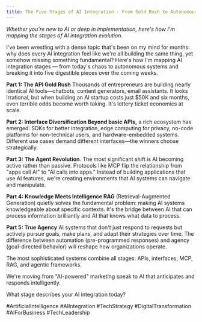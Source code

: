 ```yaml
---
title: The Five Stages of AI Integration - From Gold Rush to Autonomous Agents
---
```


_Whether you're new to AI or deep in implementation, here's how I'm mapping the stages of AI integration evolution._

I've been wrestling with a dense topic that's been on my mind for months: why does every AI integration feel like we're all building the same thing, yet somehow missing something fundamental? Here's how I'm mapping AI integration stages — from today's chaos to autonomous systems and breaking it into five digestible pieces over the coming weeks.

**Part 1: The API Gold Rush** Thousands of entrepreneurs are building nearly identical AI tools—chatbots, content generators, email assistants. It looks irrational, but when building an AI startup costs just $50K and six months, even terrible odds become worth taking. It's lottery ticket economics at scale.

**Part 2: Interface Diversification Beyond basic APIs,** a rich ecosystem has emerged: SDKs for better integration, edge computing for privacy, no-code platforms for non-technical users, and hardware-embedded systems. Different use cases demand different interfaces—the winners choose strategically.

**Part 3: The Agent Revolution**. The most significant shift is AI becoming active rather than passive. Protocols like MCP flip the relationship from "apps call AI" to "AI calls into apps." Instead of building applications that use AI features, we're creating environments that AI systems can navigate and manipulate.

**Part 4: Knowledge Meets Intelligence RAG** (Retrieval-Augmented Generation) quietly solves the fundamental problem: making AI systems knowledgeable about specific contexts. It's the bridge between AI that can process information brilliantly and AI that knows what data to process.

**Part 5: True Agency** AI systems that don't just respond to requests but actively pursue goals, make plans, and adapt their strategies over time. The difference between automation (pre-programmed responses) and agency (goal-directed behavior) will reshape how organizations operate.

The most sophisticated systems combine all stages: APIs, interfaces, MCP, RAG, and agentic frameworks.

We're moving from "AI-powered" marketing speak to AI that anticipates and responds intelligently.

What stage describes your AI integration today?

#ArtificialIntelligence #AIIntegration #TechStrategy #DigitalTransformation #AIForBusiness #TechLeadership
